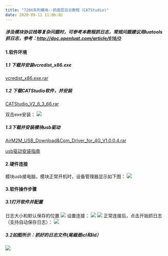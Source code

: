 ```yaml
---
title: "720X系列模块--抓底层日志教程（CATStudio)"
date: 2020-09-11 11:06:02
---
```


##### 涉及模块协议栈等复杂问题时，可参考本教程抓日志，常规问题建议用luatools 抓日志，参考：http://doc.openluat.com/article/618/0
#### 1.软件环境
##### 1.1 下载并安装vcredist_x86.exe

[vcredist_x86.exe.rar](http://openluat-luatcommunity.oss-cn-hangzhou.aliyuncs.com/attachment/20200911104215996_vcredist_x86.exe.rar)
##### 1.2 下载CATStudio软件，并安装

[CATStudio_V2_6_3_66.rar](http://openluat-luatcommunity.oss-cn-hangzhou.aliyuncs.com/attachment/20200911104332827_CATStudio_V2_6_3_66.rar)

双击exe安装：
![](http://openluat-luatcommunity.oss-cn-hangzhou.aliyuncs.com/images/20200911104436550_QQ截图20200911104003.png)

##### 1.3下载并安装模块usb驱动

[AirM2M_USB_Download&Com_Driver_for_4G_V1.0.0.4.rar](http://openluat-luatcommunity.oss-cn-hangzhou.aliyuncs.com/attachment/20200911105148380_AirM2M_USB_Download&Com_Driver_for_4G_V1.0.0.4.rar)

[usb驱动安装指南](http://doc.openluat.com/article/463/0 "usb驱动安装指南")

#### 2.硬件连接
模块usb接电脑，模块正常开机时，设备管理器显示如下图：
![](http://openluat-luatcommunity.oss-cn-hangzhou.aliyuncs.com/images/20200911105928838_1.png)

#### 3.软件操作步骤
##### 3.1打开软件并配置
日志大小和默认保存的位置
![](http://openluat-luatcommunity.oss-cn-hangzhou.aliyuncs.com/images/20200911131626149_4.png)
设置连接：
![](http://openluat-luatcommunity.oss-cn-hangzhou.aliyuncs.com/images/20200911131816678_5.png)
![](http://openluat-luatcommunity.oss-cn-hangzhou.aliyuncs.com/images/20200911131831013_6.png)
正常连接后，点击开始抓日志（支持自动保存日志）：
![](http://openluat-luatcommunity.oss-cn-hangzhou.aliyuncs.com/images/20200911131847815_7.png)
##### 3.2如图所示：抓好的日志文件(尾缀是icl和ild）
![](http://openluat-luatcommunity.oss-cn-hangzhou.aliyuncs.com/images/20200911132649869_9.png)




